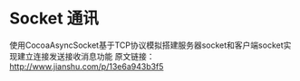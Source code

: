 # Socket 通讯
使用CocoaAsyncSocket基于TCP协议模拟搭建服务器socket和客户端socket实现建立连接发送接收消息功能                                                      原文链接：http://www.jianshu.com/p/13e6a943b3f5

